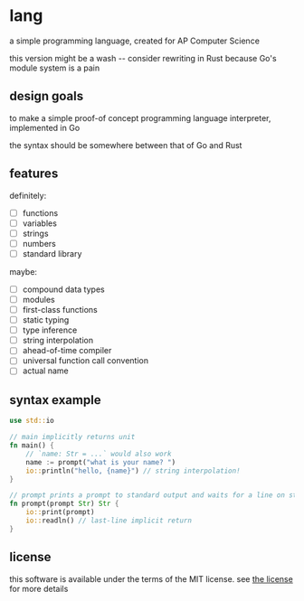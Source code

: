 # lang

a simple programming language, created for AP Computer Science

this version might be a wash -- consider rewriting in Rust because Go's module system is a pain

## design goals

to make a simple proof-of concept programming language interpreter, implemented in Go

the syntax should be somewhere between that of Go and Rust

## features

definitely:
- [ ] functions
- [ ] variables
- [ ] strings
- [ ] numbers
- [ ] standard library

maybe:
- [ ] compound data types
- [ ] modules
- [ ] first-class functions
- [ ] static typing
- [ ] type inference
- [ ] string interpolation
- [ ] ahead-of-time compiler
- [ ] universal function call convention
- [ ] actual name

## syntax example

```rust
use std::io

// main implicitly returns unit
fn main() {
	// `name: Str = ...` would also work
	name := prompt("what is your name? ")
	io::println("hello, {name}") // string interpolation!
}

// prompt prints a prompt to standard output and waits for a line on standard input
fn prompt(prompt Str) Str {
	io::print(prompt)
	io::readln() // last-line implicit return
}
```

## license

this software is available under the terms of the MIT license. see [the license](./LICENSE) for more details
